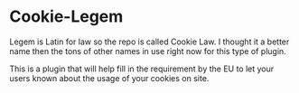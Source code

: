 # Cookie-Legem

Legem is Latin for law so the repo is called Cookie Law. I thought it a better name then the tons of other names in use right now for this type of plugin. 

This is a plugin that will help fill in the requirement by the EU to let your users known about the usage of your cookies on site. 
